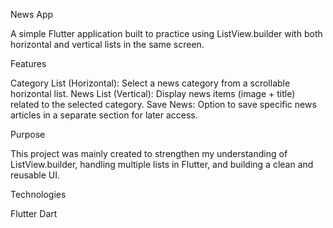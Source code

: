 News App

A simple Flutter application built to practice using ListView.builder with both horizontal and vertical lists in the same screen.

Features

Category List (Horizontal): Select a news category from a scrollable horizontal list.
News List (Vertical): Display news items (image + title) related to the selected category.
Save News: Option to save specific news articles in a separate section for later access.

Purpose

This project was mainly created to strengthen my understanding of ListView.builder, handling multiple lists in Flutter, and building a clean and reusable UI.

Technologies

Flutter
Dart

